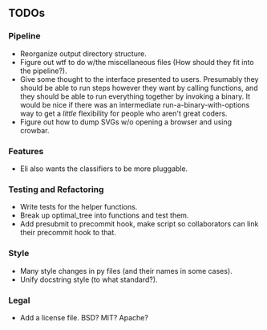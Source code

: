 TODOs
-----

### Pipeline
- Reorganize output directory structure.
- Figure out wtf to do w/the miscellaneous files (How should they fit into the
  pipeline?).
- Give some thought to the interface presented to users. Presumably they should
  be able to run steps however they want by calling functions, and they should
  be able to run everything together by invoking a binary. It would be nice if
  there was an intermediate run-a-binary-with-options way to get a *little*
  flexibility for people who aren't great coders.
- Figure out how to dump SVGs w/o opening a browser and using crowbar.

### Features
- Eli also wants the classifiers to be more pluggable.

### Testing and Refactoring
- Write tests for the helper functions.
- Break up optimal_tree into functions and test them.
- Add presubmit to precommit hook, make script so collaborators can link
  their precommit hook to that.

### Style
- Many style changes in py files (and their names in some cases).
- Unify docstring style (to what standard?).

### Legal
- Add a license file. BSD? MIT? Apache?

